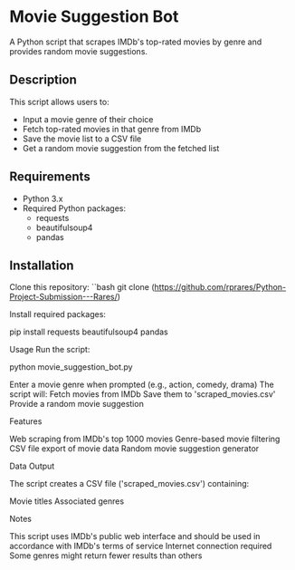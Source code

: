 # Movie Suggestion Bot

A Python script that scrapes IMDb's top-rated movies by genre and provides random movie suggestions.

## Description

This script allows users to:
- Input a movie genre of their choice
- Fetch top-rated movies in that genre from IMDb
- Save the movie list to a CSV file
- Get a random movie suggestion from the fetched list

## Requirements

- Python 3.x
- Required Python packages:
  - requests
  - beautifulsoup4
  - pandas

## Installation

Clone this repository:
``bash
git clone (https://github.com/rprares/Python-Project-Submission---Rares/)

Install required packages:

pip install requests beautifulsoup4 pandas

Usage
Run the script:

python movie_suggestion_bot.py


Enter a movie genre when prompted (e.g., action, comedy, drama)
  The script will:
    Fetch movies from IMDb
    Save them to 'scraped_movies.csv'
    Provide a random movie suggestion

Features

  Web scraping from IMDb's top 1000 movies
  Genre-based movie filtering
  CSV file export of movie data
  Random movie suggestion generator
  
  Data Output

The script creates a CSV file ('scraped_movies.csv') containing:

Movie titles
Associated genres

Notes

  This script uses IMDb's public web interface and should be used in accordance with IMDb's terms of service
  Internet connection required
  Some genres might return fewer results than others
